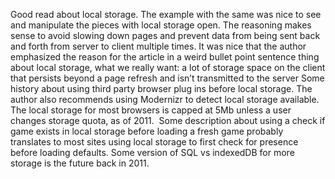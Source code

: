 Good read about local storage. The example with the same was nice to see and manipulate the pieces with local storage open. 
The reasoning makes sense to avoid slowing down pages and prevent data from being sent back and forth from server to client multiple times. 
It was nice that the author emphasized the reason for the article in a weird bullet point sentence thing about local storage, 
what we really want:
a lot of storage space
on the client
that persists beyond a page refresh
and isn’t transmitted to the server
Some history about using third party browser plug ins before local storage. 
The author also recommends using Modernizr to detect local storage available. 
The local storage for most browsers is capped at 5Mb unless a user changes storage quota, as of 2011.  
Some description about using a check if game exists in local storage before loading a fresh game probably translates to most sites using local storage
to first check for presence before loading defaults. Some version of SQL vs indexedDB for more storage is the future back in 2011.
